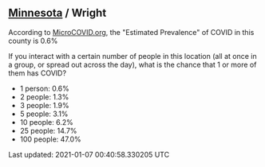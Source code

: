 
## [Minnesota](/united-states/minnesota) / Wright

According to [MicroCOVID.org](http://microcovid.org),
the "Estimated Prevalence" of COVID in this county is 0.6%

If you interact with a certain number of people in this location
(all at once in a group, or spread out across the day), what is the chance that
1 or more of them has COVID?

- 1 person: 0.6%
- 2 people: 1.3%
- 3 people: 1.9%
- 5 people: 3.1%
- 10 people: 6.2%
- 25 people: 14.7%
- 100 people: 47.0%

Last updated: 2021-01-07 00:40:58.330205 UTC
